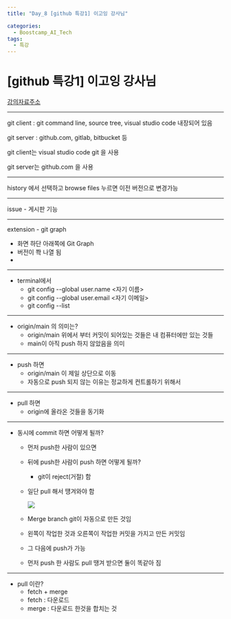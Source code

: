 ```yaml
---
title: "Day_8 [github 특강1] 이고잉 강사님"

categories:
  - Boostcamp_AI_Tech
tags:
  - 특강
---
```


# [github 특강1] 이고잉 강사님

[강의자료주소](https://github.com/egoingsb/offline/wiki/git)

---

git client : git command line, source tree, visual studio code 내장되어 있음

git server : github.com, gitlab, bitbucket 등

git client는  visual studio code git 을 사용

git server는 github.com 을 사용

---

history 에서 선택하고 browse files 누르면 이전 버전으로 변경가능

---

issue - 게시판 기능

---

extension - git graph

- 화면 하단 아래쪽에 Git Graph
- 버전이 쫙 나열 됨
- 
---

- terminal에서
  - git config --global user.name <자기 이름>
  - git config --global user.email <자기 이메일>
  - git config --list

---

- origin/main 의 의미는?
    - origin/main 위에서 부터 커밋이 되어있는 것들은 내 컴퓨터에만 있는 것들
    - main이 아직 push 하지 않았음을 의미

---

- push 하면
  - origin/main 이 제일 상단으로 이동
  - 자동으로 push 되지 않는 이유는 정교하게 컨트롤하기 위해서

---

- pull 하면
  - origin에 올라온 것들을 동기화

---

- 동시에 commit 하면 어떻게 될까?
  - 먼저 push한 사람이 있으면
  - 뒤에 push한 사람이 push 하면 어떻게 될까?
    - git이 reject(거절) 함
  - 일단 pull 해서 떙겨와야 함

    ![]({{site.url}}/assets/images/2021-08-11-15-20-38.png)
  
  - Merge branch git이 자동으로 만든 것임
  - 왼쪽이 작업한 것과 오른쪽이 작업한 커밋을 가지고 만든 커밋임
  - 그 다음에 push가 가능
  - 먼저 push 한 사람도 pull 땡겨 받으면 둘이 똑같아 짐

---

- pull 이란?
  - fetch + merge
  - fetch : 다운로드
  - merge : 다운로드 한것을 합치는 것